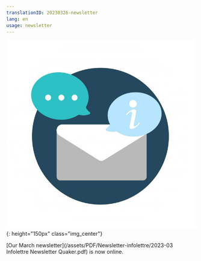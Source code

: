 ```yaml
---
translationID: 20230326-newsletter
lang: en
usage: newsletter
---
```

![Newsletter image](/assets/images/email-icon.png){: height="150px" class="img_center"}

[Our March newsletter](/assets/PDF/Newsletter-infolettre/2023-03 Infolettre Newsletter Quaker.pdf) is now online.
